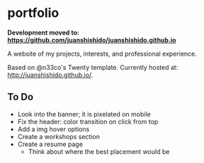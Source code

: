 # portfolio

**Development moved to: https://github.com/juanshishido/juanshishido.github.io**

A website of my projects, interests, and professional experience.

Based on @n33co's Twenty template. Currently hosted at: http://juanshishido.github.io/.

## To Do
* Look into the banner; it is pixelated on mobile
* Fix the header: color transition on click from top
* Add a img hover options
* Create a workshops section
* Create a resume page
    * Think about where the best placement would be
